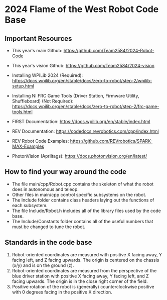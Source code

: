# 2024 Flame of the West Robot Code Base

## Important Resources

- This year's main Github: https://github.com/Team2584/2024-Robot-Code
- This year's vision Github: https://github.com/Team2584/2024-vision

- Installing WPILib 2024 (Required): https://docs.wpilib.org/en/stable/docs/zero-to-robot/step-2/wpilib-setup.html
- Installing NI FRC Game Tools (Driver Station, Firmware Utility, Shuffleboard) (Not Required): https://docs.wpilib.org/en/stable/docs/zero-to-robot/step-2/frc-game-tools.html

- FIRST Documentation: https://docs.wpilib.org/en/stable/index.html
- REV Documentation: https://codedocs.revrobotics.com/cpp/index.html
- REV Robot Code Examples: https://github.com/REVrobotics/SPARK-MAX-Examples
- PhotonVision (Apriltags): https://docs.photonvision.org/en/latest/

## How to find your way around the code
- The file main/cpp/Robot.cpp contains the skeleton of what the robot does in autonomous and teleop.
- Other files in main/cpp control specific subsystems on the robot.
- The Include folder contains class headers laying out the functions of each subsystem.
- The file Include/Robot.h includes all of the library files used by the code base.
- The Include/Constants folder contains all of the useful numbers that must be changed to tune the robot.

## Standards in the code base
1. Robot-oriented coordinates are measured with positive X facing away, Y facing left, and Z facing upwards. The origin is centered on the chassis (x/y) and is on the ground (z). 
2. Robot-oriented coordinates are measured from the perspective of the blue driver station with positive X facing away, Y facing left, and Z facing upwards. The origin is in the close right corner of the field.
3. Positive rotation of the robot is (generally) counterclockwise positive with 0 degrees facing in the positive X direction.
